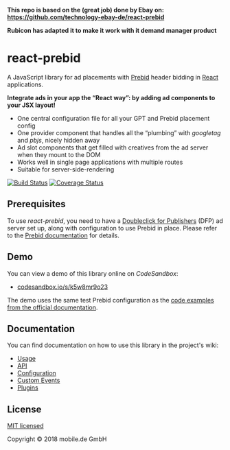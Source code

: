**This repo is based on the (great job) done by Ebay on: https://github.com/technology-ebay-de/react-prebid**

**Rubicon has adapted it to make it work with it demand manager product**

# react-prebid

A JavaScript library for ad placements with [Prebid](http://prebid.org) header bidding in [React](https://reactjs.org) applications.

**Integrate ads in your app the “React way”: by adding ad components to your JSX layout!**

* One central configuration file for all your GPT and Prebid placement config
* One provider component that handles all the “plumbing” with *googletag* and *pbjs*, nicely hidden away
* Ad slot components that get filled with creatives from the ad server when they mount to the DOM
* Works well in single page applications with multiple routes
* Suitable for server-side-rendering

[![Build Status](https://travis-ci.com/technology-ebay-de/react-prebid.svg?branch=master)](https://travis-ci.com/technology-ebay-de/react-prebid) [![Coverage Status](https://coveralls.io/repos/github/technology-ebay-de/react-prebid/badge.svg?branch=master)](https://coveralls.io/github/technology-ebay-de/react-prebid?branch=master)

## Prerequisites

To use *react-prebid*, you need to have a [Doubleclick for Publishers](https://www.google.com/intl/en/doubleclick/publishers/welcome/)
(DFP) ad server set up, along with configuration to use Prebid in place. Please refer to the
[Prebid documentation](http://prebid.org/overview/intro.html) for details.

## Demo

You can view a demo of this library online on *CodeSandbox*:

*   [codesandbox.io/s/k5w8mr9o23](https://codesandbox.io/s/k5w8mr9o23)

The demo uses the same test Prebid configuration as the
[code examples from the official documentation](http://prebid.org/dev-docs/examples/basic-example.html).

## Documentation

You can find documentation on how to use this library in the project's wiki:

* [Usage](https://github.com/technology-ebay-de/react-prebid/wiki/Usage)
* [API](https://github.com/technology-ebay-de/react-prebid/wiki/API)
* [Configuration](https://github.com/technology-ebay-de/react-prebid/wiki/Configuration)
* [Custom Events](https://github.com/technology-ebay-de/react-prebid/wiki/Custom-Events)
* [Plugins](https://github.com/technology-ebay-de/react-prebid/wiki/Custom-Events)

## License

[MIT licensed](LICENSE)

Copyright © 2018 mobile.de GmbH
